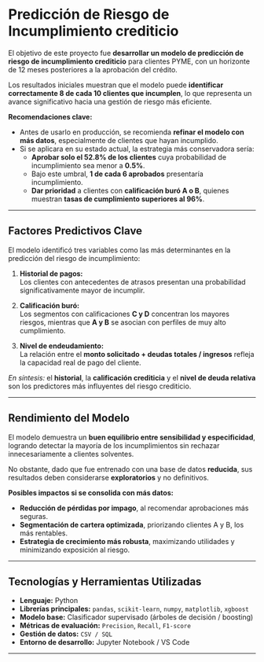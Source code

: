 # Predicción de Riesgo de Incumplimiento crediticio


El objetivo de este proyecto fue **desarrollar un modelo de predicción de riesgo de incumplimiento crediticio** para clientes PYME, con un horizonte de 12 meses posteriores a la aprobación del crédito.  

Los resultados iniciales muestran que el modelo puede **identificar correctamente 8 de cada 10 clientes que incumplen**, lo que representa un avance significativo hacia una gestión de riesgo más eficiente.

**Recomendaciones clave:**
- Antes de usarlo en producción, se recomienda **refinar el modelo con más datos**, especialmente de clientes que hayan incumplido.  
- Si se aplicara en su estado actual, la estrategia más conservadora sería:
  - **Aprobar solo el 52.8% de los clientes** cuya probabilidad de incumplimiento sea menor a **0.5%**.  
  - Bajo este umbral, **1 de cada 6 aprobados** presentaría incumplimiento.  
  - **Dar prioridad** a clientes con **calificación buró A o B**, quienes muestran **tasas de cumplimiento superiores al 96%**.

---

## Factores Predictivos Clave

El modelo identificó tres variables como las más determinantes en la predicción del riesgo de incumplimiento:

1. **Historial de pagos:**  
   Los clientes con antecedentes de atrasos presentan una probabilidad significativamente mayor de incumplir.  

2. **Calificación buró:**  
   Los segmentos con calificaciones **C y D** concentran los mayores riesgos, mientras que **A y B** se asocian con perfiles de muy alto cumplimiento.  

3. **Nivel de endeudamiento:**  
   La relación entre el **monto solicitado + deudas totales / ingresos** refleja la capacidad real de pago del cliente.  

*En síntesis:* el **historial**, la **calificación crediticia** y el **nivel de deuda relativa** son los predictores más influyentes del riesgo crediticio.

---

## Rendimiento del Modelo

El modelo demuestra un **buen equilibrio entre sensibilidad y especificidad**, logrando detectar la mayoría de los incumplimientos sin rechazar innecesariamente a clientes solventes.  

No obstante, dado que fue entrenado con una base de datos **reducida**, sus resultados deben considerarse **exploratorios** y no definitivos.

**Posibles impactos si se consolida con más datos:**
- **Reducción de pérdidas por impago**, al recomendar aprobaciones más seguras.  
- **Segmentación de cartera optimizada**, priorizando clientes A y B, los más rentables.  
- **Estrategia de crecimiento más robusta**, maximizando utilidades y minimizando exposición al riesgo.

---

## Tecnologías y Herramientas Utilizadas

- **Lenguaje:** Python  
- **Librerías principales:** `pandas`, `scikit-learn`, `numpy`, `matplotlib`, `xgboost`  
- **Modelo base:** Clasificador supervisado (árboles de decisión / boosting)  
- **Métricas de evaluación:** `Precision`, `Recall`, `F1-score`  
- **Gestión de datos:** `CSV / SQL`  
- **Entorno de desarrollo:** Jupyter Notebook / VS Code  

---
